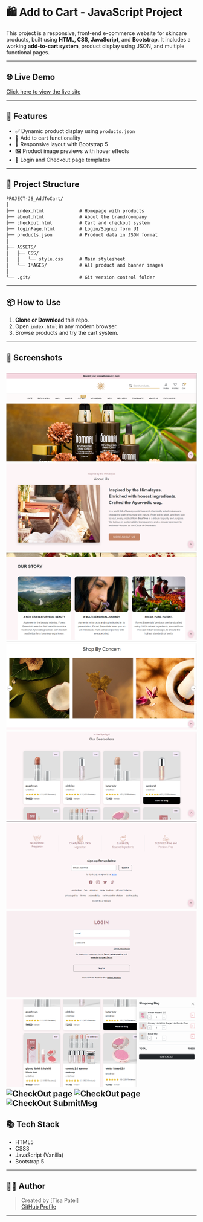 
# 🛍️ Add to Cart - JavaScript Project

This project is a responsive, front-end e-commerce website for skincare products, built using **HTML, CSS, JavaScript**, and **Bootstrap**. It includes a working **add-to-cart system**, product display using JSON, and multiple functional pages.

---

## 🌐 Live Demo

[Click here to view the live site](https://your-deployment-link.com)


---

## 🚀 Features

- ✅ Dynamic product display using `products.json`
- 🛒 Add to cart functionality
- 💅 Responsive layout with Bootstrap 5
- 🖼️ Product image previews with hover effects
- 🔐 Login and Checkout page templates

---

## 📂 Project Structure

```
PROJECT-JS_AddToCart/
│
├── index.html             # Homepage with products
├── about.html             # About the brand/company
├── checkout.html          # Cart and checkout system
├── loginPage.html         # Login/Signup form UI
├── products.json          # Product data in JSON format
│
├── ASSETS/
│   ├── CSS/
│   │   └── style.css      # Main stylesheet
│   └── IMAGES/            # All product and banner images
│
└── .git/                  # Git version control folder
```

---

## 📦 How to Use

1. **Clone or Download** this repo.
2. Open `index.html` in any modern browser.
3. Browse products and try the cart system.

---

## 📸 Screenshots


![Home page](<Screenshot 2025-07-09 173715-1.png>)
![Home Page](<Screenshot 2025-07-09 173754.png>)
![About Page](<Screenshot 2025-07-09 173823.png>)
![About Page](<Screenshot 2025-07-09 173851.png>)
![Product Page](<Screenshot 2025-07-09 173927.png>)
![Footer Page](<Screenshot 2025-07-09 173946.png>)
![Login page](<Screenshot 2025-07-09 174003.png>)
![Cart Page](<Screenshot 2025-07-09 174030.png>)
![CheckOut page](<Screenshot 2025-07-09 174051.png>)
![CheckOut page](<Screenshot 2025-07-09 174114.png>)
![CheckOut SubmitMsg](<Screenshot 2025-07-09 174206.png>)
---

## 📚 Tech Stack

- HTML5
- CSS3
- JavaScript (Vanilla)
- Bootstrap 5

---

## 🧑‍💻 Author

> Created by [Tisa Patel]  
> [GitHub Profile](https://github.com/Tisapatel)

---

